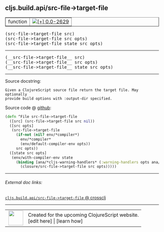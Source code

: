 ## cljs.build.api/src-file->target-file



 <table border="1">
<tr>
<td>function</td>
<td><a href="https://github.com/cljsinfo/cljs-api-docs/tree/0.0-2629"><img valign="middle" alt="[+] 0.0-2629" title="Added in 0.0-2629" src="https://img.shields.io/badge/+-0.0--2629-lightgrey.svg"></a> </td>
</tr>
</table>

<samp>(src-file->target-file src)</samp><br>
<samp>(src-file->target-file src opts)</samp><br>
<samp>(src-file->target-file state src opts)</samp><br>

---

 <samp>
(__src-file->target-file__ src)<br>
</samp>
 <samp>
(__src-file->target-file__ src opts)<br>
</samp>
 <samp>
(__src-file->target-file__ state src opts)<br>
</samp>

---





Source docstring:

```
Given a ClojureScript source file return the target file. May optionally
provide build options with :output-dir specified.
```


Source code @ [github]():

```clj
(defn ^File src-file->target-file
  ([src] (src-file->target-file src nil))
  ([src opts]
   (src-file->target-file
     (if-not (nil? env/*compiler*)
       env/*compiler*
       (env/default-compiler-env opts))
     src opts))
  ([state src opts]
   (env/with-compiler-env state
     (binding [ana/*cljs-warning-handlers* (:warning-handlers opts ana/*cljs-warning-handlers*)]
       (closure/src-file->target-file src opts)))))
```

<!--
Repo - tag - source tree - lines:

 <pre>

</pre>

-->

---



###### External doc links:

[`cljs.build.api/src-file->target-file` @ crossclj](http://crossclj.info/fun/cljs.build.api/src-file-%3Etarget-file.html)<br>

---

 <table>
<tr><td>
<img valign="middle" align="right" width="48px" src="http://i.imgur.com/Hi20huC.png">
</td><td>
Created for the upcoming ClojureScript website.<br>
[edit here] | [learn how]
</td></tr></table>

[edit here]:https://github.com/cljsinfo/cljs-api-docs/blob/master/cljsdoc/cljs.build.api/src-file-GTtarget-file.cljsdoc
[learn how]:https://github.com/cljsinfo/cljs-api-docs/wiki/cljsdoc-files

<!--

This information was too distracting to show to readers, but I'll leave it
commented here since it is helpful to:

- pretty-print the data used to generate this document
- and show how to retrieve that data



The API data for this symbol:

```clj
{:return-type File,
 :ns "cljs.build.api",
 :name "src-file->target-file",
 :signature ["[src]" "[src opts]" "[state src opts]"],
 :name-encode "src-file-GTtarget-file",
 :history [["+" "0.0-2629"]],
 :type "function",
 :full-name-encode "cljs.build.api/src-file-GTtarget-file",
 :source {:code "(defn ^File src-file->target-file\n  ([src] (src-file->target-file src nil))\n  ([src opts]\n   (src-file->target-file\n     (if-not (nil? env/*compiler*)\n       env/*compiler*\n       (env/default-compiler-env opts))\n     src opts))\n  ([state src opts]\n   (env/with-compiler-env state\n     (binding [ana/*cljs-warning-handlers* (:warning-handlers opts ana/*cljs-warning-handlers*)]\n       (closure/src-file->target-file src opts)))))",
          :title "Source code",
          :repo "clojurescript",
          :tag "r1.9.14",
          :filename "src/main/clojure/cljs/build/api.clj",
          :lines [80 93],
          :url "https://github.com/clojure/clojurescript/blob/r1.9.14/src/main/clojure/cljs/build/api.clj#L80-L93"},
 :usage ["(src-file->target-file src)"
         "(src-file->target-file src opts)"
         "(src-file->target-file state src opts)"],
 :full-name "cljs.build.api/src-file->target-file",
 :docstring "Given a ClojureScript source file return the target file. May optionally\nprovide build options with :output-dir specified.",
 :cljsdoc-url "https://github.com/cljsinfo/cljs-api-docs/blob/master/cljsdoc/cljs.build.api/src-file-GTtarget-file.cljsdoc"}

```

Retrieve the API data for this symbol:

```clj
;; from Clojure REPL
(require '[clojure.edn :as edn])
(-> (slurp "https://raw.githubusercontent.com/cljsinfo/cljs-api-docs/catalog/cljs-api.edn")
    (edn/read-string)
    (get-in [:symbols "cljs.build.api/src-file->target-file"]))
```

-->
